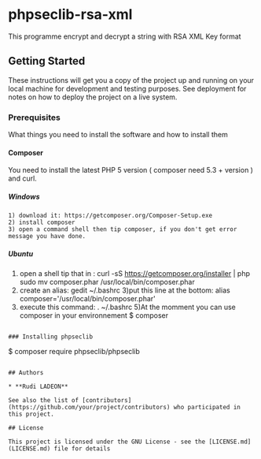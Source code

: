 # phpseclib-rsa-xml

This programme encrypt and decrypt a string with RSA XML Key format

## Getting Started

These instructions will get you a copy of the project up and running on your local machine for development and testing purposes. See deployment for notes on how to deploy the project on a live system.

### Prerequisites

What things you need to install the software and how to install them

#### Composer

You need to install the latest PHP 5 version ( composer need 5.3 + version ) and curl.
##### Windows

```
1) download it: https://getcomposer.org/Composer-Setup.exe
2) install composer
3) open a command shell then tip composer, if you don't get error message you have done.

```
##### Ubuntu
1) open a shell tip that in :
curl -sS https://getcomposer.org/installer | php sudo mv composer.phar /usr/local/bin/composer.phar
2) create an alias:
gedit ~/.bashrc
3)put this line at the bottom:
alias composer='/usr/local/bin/composer.phar' 
4) execute this command:
. ~/.bashrc
5)At the momment you can use composer in your environnement
$ composer

```

### Installing phpseclib
```
$ composer require phpseclib/phpseclib

```

## Authors

* **Rudi LADEON**

See also the list of [contributors](https://github.com/your/project/contributors) who participated in this project.

## License

This project is licensed under the GNU License - see the [LICENSE.md](LICENSE.md) file for details

